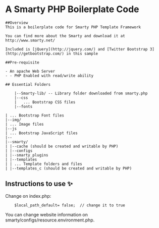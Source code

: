 # A Smarty PHP Boilerplate Code
```
##Overview
This is a boilerplate code for Smarty PHP Template Framework

You can find more about the Smarty and download it at http://www.smarty.net/

Included is [jQuery](http://jquery.com/) and [Twitter Bootstrap 3](http://getbootstrap.com/) in this sample

##Pre-requisite

- An apache Web Server
- - PHP Enabled with read/write ability

## Essential Folders

    |--Smarty-lib/ -- Library folder downloaded from smarty.php
    |--css
    |	... Bootstrap CSS files
    |--fonts

| ... Bootstrap Font files
|--img/
| ... Image files
|--js
| ... Bootstrap JavaScript files
|--
|--smarty/
| |--cache (should be created and writable by PHP)
| |--configs
| |--smarty_plugins
| |--templates
| | ... Template folders and files
| |--templates_c (should be created and writable by PHP)
```
 
## Instructions to use ✨

Change on index.php:
```
    $local_path_default= false;  // change it to true
```
You can change website information on smarty/configs/resource.environment.php.

